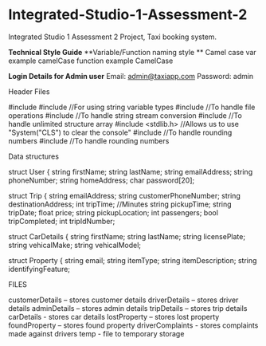 # Integrated-Studio-1-Assessment-2
Integrated Studio 1 Assessment 2 Project, Taxi booking system.

**Technical Style Guide**
**Variable/Function naming style **
Camel case 
var example camelCase 
function example CamelCase


**Login Details for Admin user**
Email: admin@taxiapp.com
Password: admin

 
Header Files

#include <iostream>
#include <string> //For using string variable types
#include <fstream> //To handle file operations
#include <sstream> //To handle string stream conversion
#include <vector> //To handle unlimited structure array
#include <stdlib.h>  //Allows us to use "System("CLS") to clear the console"
#include <iomanip> //To handle rounding numbers
#include <cmath> //To handle rounding numbers

 
Data structures

struct User {
    string firstName;
    string lastName;
    string emailAddress;
    string phoneNumber;
    string homeAddress;
    char password[20];

struct Trip {
    string emailAddress;
    string customerPhoneNumber;
    string destinationAddress;
    int tripTime; //Minutes
    string pickupTime;
    string tripDate;
    float price;
    string pickupLocation;
    int passengers;
    bool tripCompleted;
    int tripIdNumber;

struct CarDetails {
    string firstName;
    string lastName;
    string licensePlate;
    string vehicalMake;
    string vehicalModel;
 
 struct Property {
    string email;
    string itemType;
    string itemDescription;
    string identifyingFeature;


FILES

customerDetails – stores customer details 
driverDetails – stores driver details
adminDetails – stores admin details 
tripDetails – stores trip details 
carDetails - stores car details
lostProperty – stores lost property 
foundProperty – stores found property
driverComplaints - stores complaints made against drivers
temp - file to temporary storage


